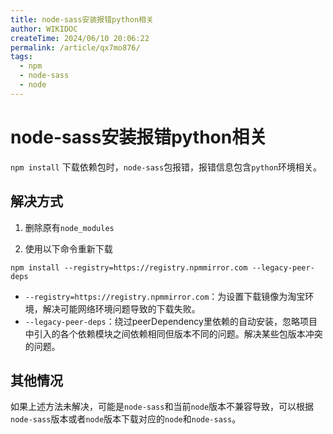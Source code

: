 ```yaml
---
title: node-sass安装报错python相关
author: WIKIDOC
createTime: 2024/06/10 20:06:22
permalink: /article/qx7mo876/
tags:
  - npm
  - node-sass
  - node
---
```

# node-sass安装报错python相关

`npm install` 下载依赖包时，`node-sass`包报错，报错信息包含`python`环境相关。


## 解决方式

1. 删除原有`node_modules`

2. 使用以下命令重新下载

```shell
npm install --registry=https://registry.npmmirror.com --legacy-peer-deps
```

-  `--registry=https://registry.npmmirror.com`：为设置下载镜像为淘宝环境，解决可能网络环境问题导致的下载失败。
-  `--legacy-peer-deps`：绕过peerDependency里依赖的自动安装，忽略项目中引入的各个依赖模块之间依赖相同但版本不同的问题。解决某些包版本冲突的问题。

## 其他情况

如果上述方法未解决，可能是`node-sass`和当前`node`版本不兼容导致，可以根据`node-sass`版本或者`node`版本下载对应的`node`和`node-sass`。